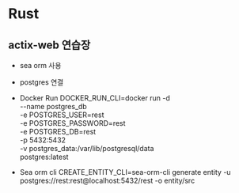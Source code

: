 # Rust
## actix-web 연습장

- sea orm 사용
- postgres 연결

- Docker Run
  DOCKER_RUN_CLI=docker run -d \
   --name postgres_db \
   -e POSTGRES_USER=rest \
   -e POSTGRES_PASSWORD=rest \
   -e POSTGRES_DB=rest \
   -p 5432:5432 \
   -v postgres_data:/var/lib/postgresql/data \
   postgres:latest

- Sea orm cli
  CREATE_ENTITY_CLI=sea-orm-cli generate entity -u postgres://rest:rest@localhost:5432/rest -o entity/src
